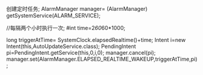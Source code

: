 创建定时任务;
AlarmManager manager= (AlarmManager) getSystemService(ALARM_SERVICE);

//每隔两个小时执行一次;
#int time=2*60*60*1000;

long triggerAtTime= SystemClock.elapsedRealtime()+time;
Intent i=new Intent(this,AutoUpdateService.class);
PendingIntent pi=PendingIntent.getService(this,0,i,0);
manager.cancel(pi);
manager.set(AlarmManager.ELAPSED_REALTIME_WAKEUP,triggerAtTime,pi);
